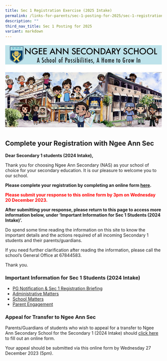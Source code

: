 ```yaml
---
title: Sec 1 Registration Exercise (2025 Intake)
permalink: /links-for-parents/sec-1-posting-for-2025/sec-1-registration-exercise-2025-intake/
description: ""
third_nav_title: Sec 1 Posting for 2025
variant: markdown
---
```

![](/images/Sec1RegA.jpg)

## Complete your Registration with Ngee Ann Sec

**Dear Secondary 1 students (2024 Intake),**

Thank you for choosing Ngee Ann Secondary (NAS) as your school of choice for your secondary education. It is our pleasure to welcome you to our school. 

**Please complete your registration by completing an online form [here](https://form.gov.sg/6554c5d94833110012f97115).**

<b style="color:red;">Please submit your response to this online form by 3pm on Wednesday 20 December 2023.</b>

**After submitting your response, please return to this page to access more information below, under ‘Important Information for Sec 1 Students (2024 Intake)’.**

Do spend some time reading the information on this site to know the important details and the actions required of all incoming Secondary 1 students and their parents/guardians.

If you need further clarification after reading the information, please call the school’s General Office at 67844583. 

Thank you.

### Important Information for Sec 1 Students (2024 Intake)

* [PG Notification &amp; Sec 1 Registration Briefing](/links-for-parents/sec-1-posting-for-2024/pg-notifications-n-sec-1-registration-briefing)
* [Administrative Matters](/links-for-parents/sec-1-posting-for-2024/administrative-matters)
* [School Matters](/links-for-parents/sec-1-posting-for-2024/school-matters)
* [Parent Engagement](/links-for-parents/sec-1-posting-for-2024/parent-engagement)

### Appeal for Transfer to Ngee Ann Sec

Parents/Guardians of students who wish to appeal for a transfer to Ngee Ann Secondary School for the Secondary 1 (2024 Intake) should [click here](https://form.gov.sg/6578eeef869e0a001257cb19) to fill out an online form.

Your appeal should be submitted via this online form by Wednesday 27 December 2023 (5pm).